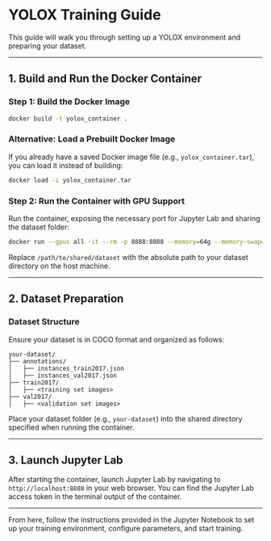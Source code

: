 # YOLOX Training Guide

This guide will walk you through setting up a YOLOX environment and preparing your dataset.

---

## **1. Build and Run the Docker Container**

### **Step 1: Build the Docker Image**
```bash
docker build -t yolox_container .
```

### **Alternative: Load a Prebuilt Docker Image**
If you already have a saved Docker image file (e.g., `yolox_container.tar`), you can load it instead of building:
```bash
docker load -i yolox_container.tar
```

### **Step 2: Run the Container with GPU Support**
Run the container, exposing the necessary port for Jupyter Lab and sharing the dataset folder:
```bash
docker run --gpus all -it --rm -p 8888:8888 --memory=64g --memory-swap=64g --shm-size=32g -v /path/to/shared/dataset:/workspace/shared yolox_container
```
Replace `/path/to/shared/dataset` with the absolute path to your dataset directory on the host machine.

---

## **2. Dataset Preparation**

### **Dataset Structure**
Ensure your dataset is in COCO format and organized as follows:
```
your-dataset/
├── annotations/
│   ├── instances_train2017.json
│   ├── instances_val2017.json
├── train2017/
│   ├── <training set images>
├── val2017/
│   ├── <validation set images>
```
Place your dataset folder (e.g., `your-dataset`) into the shared directory specified when running the container.

---

## **3. Launch Jupyter Lab**

After starting the container, launch Jupyter Lab by navigating to `http://localhost:8888` in your web browser. You can find the Jupyter Lab access token in the terminal output of the container.

---

From here, follow the instructions provided in the Jupyter Notebook to set up your training environment, configure parameters, and start training.
